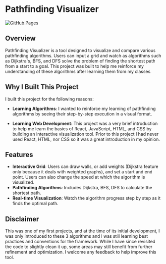# Pathfinding Visualizer

[![GitHub Pages](https://img.shields.io/badge/Hosted%20on-GitHub%20Pages-2386A4?style=for-the-badge)](https://ChristopherChau.github.io/PathFindingVisualizer)

## Overview
Pathfinding Visualizer is a tool designed to visualize and compare various pathfinding algorithms. Users can input a grid and watch as algorithms such as Dijkstra's, BFS, and DFS solve the problem of finding the shortest path from a start to a goal. This project was built to help me reinforce my understanding of these algorithms after learning them from my classes. 

## Why I Built This Project

I built this project for the following reasons:

- **Learning Algorithms**: I wanted to reinforce my learning of pathfinding algorithms by seeing their step-by-step execution in a visual format.
  
- **Learning Web Development**: This project was a very brief introduction to help me learn the basics of React, JavaScript, HTML, and CSS by building an interactive visualization tool. Prior to this project I had never used React, HTML, nor CSS so it was a great introduction in my opinion.

## Features
- **Interactive Grid**: Users can draw walls, or add weights (Dijkstra feature only because it deals with weighted graphs), and set a start and end point. Users can also change the speed at which the algorithm is visualized.
- **Pathfinding Algorithms**: Includes Dijkstra, BFS, DFS to calculate the shortest path.
- **Real-time Visualization**: Watch the algorithm progress step by step as it finds the optimal path.

## Disclaimer

This was one of my first projects, and at the time of its initial development, I was only introduced to these 3 algorithms and I was still learning best practices and conventions for the framework. While I have since revisited the code to slightly clean it up, some areas may still benefit from further refinement and optimization. I welcome any feedback to help improve this tool.
